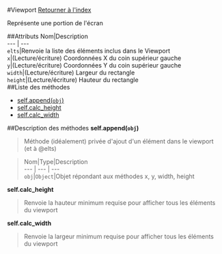 #Viewport
[Retourner à l'index](README.md)

Représente une portion de l'écran

##Attributs
Nom|Description  
--- | ---  
`elts`|Renvoie la liste des éléments inclus dans le Viewport  
`x`|(Lecture/écriture) Coordonnées X du coin supérieur gauche  
`y`|(Lecture/écriture) Coordonnées Y du coin supérieur gauche  
`width`|(Lecture/écriture) Largeur du rectangle  
`height`|(Lecture/écriture) Hauteur du rectangle  
##Liste des méthodes
*    [self.append(`obj`)](#self.append)
*    [self.calc_height](#self.calc_height)
*    [self.calc_width](#self.calc_width)


##Description des méthodes
**self.append(`obj`)**

> Méthode (idéalement) privée d'ajout d'un élément dans le viewport (et à @elts)

  
> Nom|Type|Description  
--- | --- | ---  
`obj`|`Object`|Objet répondant aux méthodes x, y, width, height  






**self.calc_height**

> Renvoie la hauteur minimum requise pour afficher tous les éléments du viewport

  
> 





**self.calc_width**

> Renvoie la largeur minimum requise pour afficher tous les éléments du viewport

  
> 





